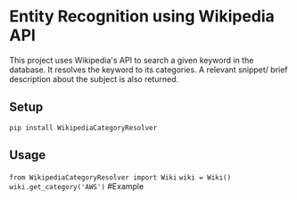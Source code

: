 # Entity Recognition using Wikipedia API
This project uses Wikipedia's API to search a given keyword in the database. It resolves the keyword to its categories. A relevant snippet/ brief description about the subject is also returned.

## Setup
`pip install WikipediaCategoryResolver`
## Usage
`from WikipediaCategoryResolver import Wiki`
`wiki = Wiki()`
`wiki.get_category('AWS')`  #Example